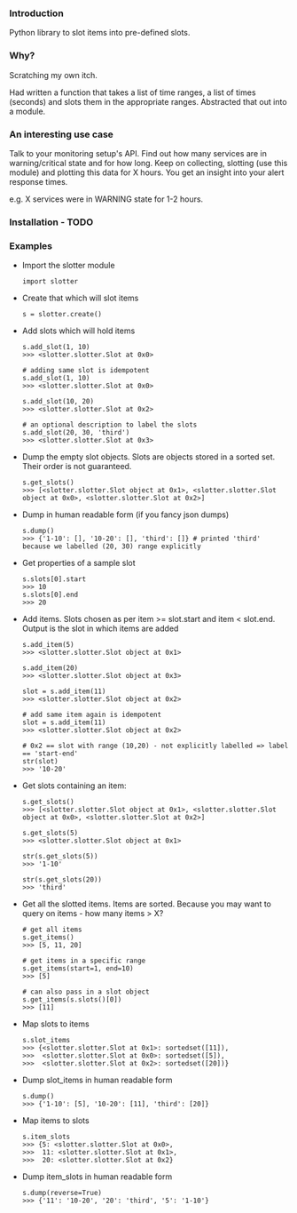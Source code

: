 ### Introduction

Python library to slot items into pre-defined slots.

### Why?

Scratching my own itch.

Had written a function that takes a list of time ranges, a list of times (seconds) and slots them in the appropriate ranges. Abstracted that out into a module.

### An interesting use case

Talk to your monitoring setup's API. Find out how many services are in warning/critical state and for how long. Keep on collecting, slotting (use this module) and plotting this data for X hours. You get an insight into your alert response times.

e.g. X services were in WARNING state for 1-2 hours.

### Installation - TODO

### Examples

- Import the slotter module

  ```
  import slotter
  ```

- Create that which will slot items

  ```
  s = slotter.create()
  ```

- Add slots which will hold items

  ```
  s.add_slot(1, 10)
  >>> <slotter.slotter.Slot at 0x0>

  # adding same slot is idempotent
  s.add_slot(1, 10)
  >>> <slotter.slotter.Slot at 0x0>

  s.add_slot(10, 20)
  >>> <slotter.slotter.Slot at 0x2>

  # an optional description to label the slots
  s.add_slot(20, 30, 'third')
  >>> <slotter.slotter.Slot at 0x3>
  ```

- Dump the empty slot objects. Slots are objects stored in a sorted set. Their order is not guaranteed.

  ```
  s.get_slots()
  >>> [<slotter.slotter.Slot object at 0x1>, <slotter.slotter.Slot object at 0x0>, <slotter.slotter.Slot at 0x2>]
  ```

- Dump in human readable form (if you fancy json dumps)

  ```
  s.dump()
  >>> {'1-10': [], '10-20': [], 'third': []} # printed 'third' because we labelled (20, 30) range explicitly
  ```

- Get properties of a sample slot

  ```
  s.slots[0].start
  >>> 10
  s.slots[0].end
  >>> 20
  ```

- Add items. Slots chosen as per item >= slot.start and item < slot.end. Output is the slot in which items are added

  ```
  s.add_item(5)
  >>> <slotter.slotter.Slot object at 0x1>

  s.add_item(20)
  >>> <slotter.slotter.Slot object at 0x3>

  slot = s.add_item(11)
  >>> <slotter.slotter.Slot object at 0x2>

  # add same item again is idempotent
  slot = s.add_item(11)
  >>> <slotter.slotter.Slot object at 0x2>

  # 0x2 == slot with range (10,20) - not explicitly labelled => label == 'start-end'
  str(slot)
  >>> '10-20'
  ```

- Get slots containing an item:

  ```
  s.get_slots()
  >>> [<slotter.slotter.Slot object at 0x1>, <slotter.slotter.Slot object at 0x0>, <slotter.slotter.Slot at 0x2>]

  s.get_slots(5)
  >>> <slotter.slotter.Slot object at 0x1>

  str(s.get_slots(5))
  >>> '1-10'

  str(s.get_slots(20))
  >>> 'third'
  ```

- Get all the slotted items. Items are sorted. Because you may want to query on items - how many items > X?

  ```
  # get all items
  s.get_items()
  >>> [5, 11, 20]

  # get items in a specific range
  s.get_items(start=1, end=10)
  >>> [5]

  # can also pass in a slot object
  s.get_items(s.slots()[0])
  >>> [11]
  ```

- Map slots to items

  ```
  s.slot_items
  >>> {<slotter.slotter.Slot at 0x1>: sortedset([11]),
  >>>  <slotter.slotter.Slot at 0x0>: sortedset([5]),
  >>>  <slotter.slotter.Slot at 0x2>: sortedset([20])}
  ```

- Dump slot_items in human readable form

  ```
  s.dump()
  >>> {'1-10': [5], '10-20': [11], 'third': [20]}
  ```

- Map items to slots

  ```
  s.item_slots
  >>> {5: <slotter.slotter.Slot at 0x0>,
  >>>  11: <slotter.slotter.Slot at 0x1>,
  >>>  20: <slotter.slotter.Slot at 0x2}
  ```

- Dump item_slots in human readable form

  ```
  s.dump(reverse=True)
  >>> {'11': '10-20', '20': 'third', '5': '1-10'}
  ```
